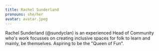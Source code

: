 ```yaml
---
title: Rachel Sunderland
pronouns: she/her
avatar: avatar.jpeg
---
```


Rachel Sunderland (@sundyclan) is an experienced Head of Community who's work focusses on creating inclusive spaces for folk to learn and mainly, be themselves. Aspiring to be the "Queen of Fun".
